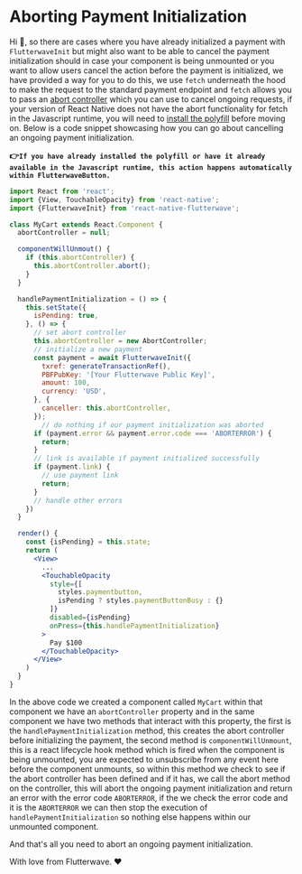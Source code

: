# Aborting Payment Initialization
Hi :wave:, so there are cases where you have already initialized a payment with `FlutterwaveInit` but might also want to be able to cancel the payment initialization should in case your component is being unmounted or you want to allow users cancel the action before the payment is initialized, we have provided a way for you to do this, we use `fetch` underneath the hood to make the request to the standard payment endpoint and `fetch` allows you to pass an [abort controller](https://github.com/mo/abortcontroller-polyfill) which you can use to cancel ongoing requests, if your version of React Native does not have the abort functionality for fetch in the Javascript runtime, you will need to [install the polyfill](https://github.com/mo/abortcontroller-polyfill) before moving on. Below is a code snippet showcasing how you can go about cancelling an ongoing payment initialization.

**:point_right:`If you have already installed the polyfill or have it already available in the Javascript runtime, this action happens automatically within FlutterwaveButton.`**

````jsx
import React from 'react';
import {View, TouchableOpacity} from 'react-native';
import {FlutterwaveInit} from 'react-native-flutterwave';

class MyCart extends React.Component {
  abortController = null;

  componentWillUnmout() {
    if (this.abortController) {
      this.abortController.abort();
    }
  }

  handlePaymentInitialization = () => {
    this.setState({
      isPending: true,
    }, () => {
      // set abort controller
      this.abortController = new AbortController;
      // initialize a new payment
      const payment = await FlutterwaveInit({
        txref: generateTransactionRef(),
        PBFPubKey: '[Your Flutterwave Public Key]',
        amount: 100,
        currency: 'USD',
      }, {
        canceller: this.abortController,
      });
        // do nothing if our payment initialization was aborted
      if (payment.error && payment.error.code === 'ABORTERROR') {
        return;
      }
      // link is available if payment initialized successfully
      if (payment.link) {
        // use payment link
        return;
      }
      // handle other errors
    })
  }

  render() {
    const {isPending} = this.state;
    return (
      <View>
        ...
        <TouchableOpacity
          style={[
            styles.paymentbutton,
            isPending ? styles.paymentButtonBusy : {}
          ]}
          disabled={isPending}
          onPress={this.handlePaymentInitialization}
        >
          Pay $100
        </TouchableOpacity>
      </View>
    )
  }
}
````
In the above code we created a component called `MyCart` within that component we have an `abortController` property and in the same component we have two methods that interact with this property, the first is the `handlePaymentInitialization` method, this creates the abort controller before initializing the payment, the second method is `componentWillUnmount`, this is a react lifecycle hook method which is fired when the component is being unmounted, you are expected to unsubscribe from any event here before the component unmounts, so within this method we check to see if the abort controller has been defined and if it has, we call the abort method on the controller, this will abort the ongoing payment initialization and return an error with the error code `ABORTERROR`, if the we check the error code and it is the `ABORTERROR` we can then stop the execution of `handlePaymentInitialization` so nothing else happens within our unmounted component.

And that's all you need to abort an ongoing payment initialization.

With love from Flutterwave. :heart:
